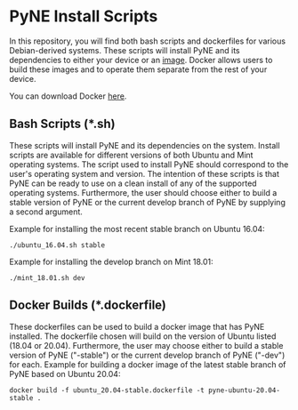 PyNE Install Scripts
====================

In this repository, you will find both bash scripts and dockerfiles for various
Debian-derived systems. These scripts will install PyNE and its dependencies to
either your device or an [image](https://docs.docker.com/get-started/#images-and-containers).
Docker allows users to build these images and to operate them separate from the rest of
your device.

You can download Docker [here](https://docs.docker.com/get-docker/).

Bash Scripts (*.sh)
-------------------

These scripts will install PyNE and its dependencies on the system.
Install scripts are available for different versions of both Ubuntu and
Mint operating systems. The script used to install PyNE should correspond
to the user's operating system and version. The intention of these
scripts is that PyNE can be ready to use on a clean install of any of
the supported operating systems. Furthermore, the user should choose either
to build a stable version of PyNE or the current develop
branch of PyNE by supplying a second argument.

Example for installing the most recent stable branch on Ubuntu 16.04:

    ./ubuntu_16.04.sh stable

Example for installing the develop branch on Mint 18.01:

    ./mint_18.01.sh dev

Docker Builds (*.dockerfile)
----------------------------

These dockerfiles can be used to build a docker image that has PyNE
installed. The dockerfile chosen will build on the version of Ubuntu
listed (18.04 or 20.04). Furthermore, the user may choose either
to build a stable version of PyNE ("-stable") or the current develop
branch of PyNE ("-dev") for each. Example for building a docker image
of the latest stable branch of PyNE based on Ubuntu 20.04:

    docker build -f ubuntu_20.04-stable.dockerfile -t pyne-ubuntu-20.04-stable .
